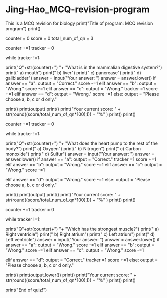 # Jing-Hao_MCQ-revision-program
This is a MCQ revision for biology
print("Title of program: MCQ revision program")
print()

counter = 0
score = 0
total_num_of_qn = 3


counter +=1
tracker = 0

while tracker !=1:
  
  print("Q"+str(counter)+") "+ "What is in the mammalian digestive system?")
  print("   a) mouth")
  print("   b) liver")
  print("   c) pancrease")
  print("   d) gallbladder")
  answer = input("Your answer: ")
  answer = answer.lower()
  if answer == "a":
    output = "Correct."
    score -=1
  elif answer == "b":
    output = "Wrong."
    score -=1
  elif answer == "c":
    output = "Wrong."
    tracker =1
    score +=1
  elif answer == "d":
    output = "Wrong."
    score -=1
  else:
    output = "Please choose a, b, c or d only."
  
  print()
  print(output)
  print()
  print("Your current score: " + str(round((score/total_num_of_qn*100),1)) + "%"  )
  print()
  print()
  


counter +=1
tracker = 0

while tracker !=1:
  
  print("Q"+str(counter)+") "+ "What does the heart pump to the rest of the body?")
  print("   a) Oxygen")
  print("   b) Nitrogen")
  print("   c) Carbon monoxide")
  print("   d) Sulfur")
  answer = input("Your answer: ")
  answer = answer.lower()
  if answer == "a":
    output = "Correct."
    tracker =1
    score +=1
  elif answer == "b":
    output = "Wrong."
    score -=1
  elif answer == "c":
    output = "Wrong."
    score -=1
    
  elif answer == "d":
    output = "Wrong."
    score -=1
  else:
    output = "Please choose a, b, c or d only."

  print()
  print(output)
  print()
  print("Your current score: " + str(round((score/total_num_of_qn*100),1)) + "%"  )
  print()
  print()
  
  

counter +=1
tracker = 0

while tracker !=1:
  
  print("Q"+str(counter)+") "+ "Which has the strongest muscle?")
  print("   a) Right ventricle")
  print("   b) Right atrium")
  print("   c) Left atrium")
  print("   d) Left ventricle")
  answer = input("Your answer: ")
  answer = answer.lower()
  if answer == "a":
    output = "Wrong."
    score -=1
  elif answer == "b":
    output = "Wrong."
    score -=1
  elif answer == "c":
    output = "Wrong."
    score -=1
    
  elif answer == "d":
    output = "Correct."
    tracker =1
    score +=1
  else:
    output = "Please choose a, b, c or d only."

  

  print()
  print(output.lower())
  print()
  print("Your current score: " + str(round((score/total_num_of_qn*100),1)) + "%"  )
  print()
  print()
  
print("End of quiz!")
